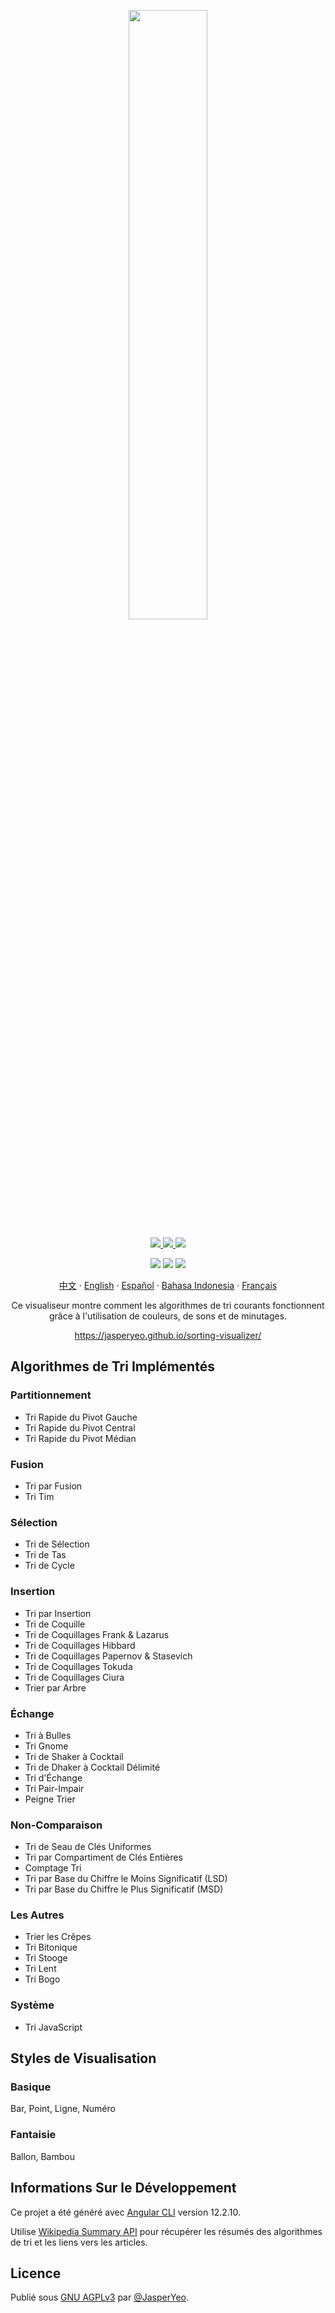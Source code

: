 <p align="center">
  <a href="https://jasperyeo.github.io/sorting-visualizer/" target="_blank" title="Sorting Visualizer">
    <img src="https://jasperyeo.github.io/sorting-visualizer/assets/images/large-image-preview.png" width="50%"/>
  </a>
</p>
<p align="center">
  <a href="https://github.com/JasperYeo/sorting-visualizer" target="_blank" title="Jasper Yeo - sorting-visualizer">
    <img src="https://img.shields.io/static/v1?label=JasperYeo&message=sorting-visualizer&color=blue&logo=github"/>
  </a>
  <a href="https://pages.github.com/" target="_blank" title="Hosted with GH Pages">
    <img src="https://img.shields.io/badge/Hosted_with-GitHub_Pages-green?logo=github&logoColor=white"/>
  </a>
  <a href="#license" target="_blank" title="License - GNU_AGPLv3">
    <img src="https://img.shields.io/badge/License-GNU_AGPLv3-yellow"/>
  </a>
</p>
<p align="center">
  <a target="_blank" title="GitHub deployments">
    <img src="https://img.shields.io/github/deployments/jasperyeo/sorting-visualizer/github-pages"/>
  </a>
  <a target="_blank" title="GitHub last commit">
    <img src="https://img.shields.io/github/last-commit/jasperyeo/sorting-visualizer"/>
  </a>
  <a target="_blank" title="W3C Validation">
    <img src="https://img.shields.io/w3c-validation/html?targetUrl=https%3A%2F%2Fjasperyeo.github.io%2Fsorting-visualizer%2F"/>
  </a>
</p>
<p align="center">
  <a href="https://github.com/jasperyeo/sorting-visualizer/blob/main/README_ZH.md" target="_blank" title="中文">中文</a>
   · 
  <a href="https://github.com/jasperyeo/sorting-visualizer/blob/main/README.md" target="_blank" title="English">English</a>
   · 
  <a href="https://github.com/jasperyeo/sorting-visualizer/blob/main/README_ES.md" target="_blank" title="Español">Español</a>
   · 
  <a href="https://github.com/jasperyeo/sorting-visualizer/blob/main/README_ID.md" target="_blank" title="Bahasa Indonesia">Bahasa Indonesia</a>
   · 
  <a href="https://github.com/jasperyeo/sorting-visualizer/blob/main/README_FR.md" target="_blank" title="Français">Français</a>
</p>
<p align="center">
  Ce visualiseur montre comment les algorithmes de tri courants fonctionnent grâce à l'utilisation de couleurs, de sons et de minutages.
</p>
<p align="center">
  <a href="https://jasperyeo.github.io/sorting-visualizer/" target="_blank" title="https://jasperyeo.github.io/sorting-visualizer/">
    https://jasperyeo.github.io/sorting-visualizer/
  </a>
</p>

## Algorithmes de Tri Implémentés

### Partitionnement
- Tri Rapide du Pivot Gauche
- Tri Rapide du Pivot Central
- Tri Rapide du Pivot Médian

### Fusion
- Tri par Fusion
- Tri Tim

### Sélection
- Tri de Sélection
- Tri de Tas
- Tri de Cycle

### Insertion
- Tri par Insertion
- Tri de Coquille
- Tri de Coquillages Frank & Lazarus
- Tri de Coquillages Hibbard
- Tri de Coquillages Papernov & Stasevich
- Tri de Coquillages Tokuda
- Tri de Coquillages Ciura
- Trier par Arbre

### Échange
- Tri à Bulles
- Tri Gnome
- Tri de Shaker à Cocktail
- Tri de Dhaker à Cocktail Délimité
- Tri d'Échange
- Tri Pair-Impair
- Peigne Trier

### Non-Comparaison
- Tri de Seau de Clés Uniformes
- Tri par Compartiment de Clés Entières
- Comptage Tri
- Tri par Base du Chiffre le Moins Significatif (LSD)
- Tri par Base du Chiffre le Plus Significatif (MSD)

### Les Autres
- Trier les Crêpes
- Tri Bitonique
- Tri Stooge
- Tri Lent
- Tri Bogo

### Système
- Tri JavaScript

## Styles de Visualisation

### Basique
Bar, Point, Ligne, Numéro

### Fantaisie
Ballon, Bambou

## Informations Sur le Développement

Ce projet a été généré avec [Angular CLI](https://github.com/angular/angular-cli) version 12.2.10.

Utilise [Wikipedia Summary API](https://en.wikipedia.org/api/rest_v1/#/) pour récupérer les résumés des algorithmes de tri et les liens vers les articles.

## Licence

Publié sous [GNU AGPLv3](/LICENSE) par [@JasperYeo](https://github.com/JasperYeo).
